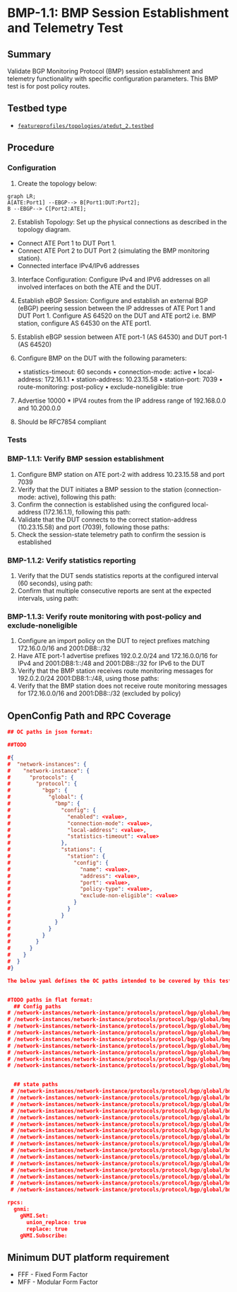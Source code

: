 # BMP-1.1: BMP Session Establishment and Telemetry Test

## Summary

Validate BGP Monitoring Protocol (BMP) session establishment and telemetry functionality with specific configuration parameters.
This BMP test is for post policy routes.

## Testbed type

*  [`featureprofiles/topologies/atedut_2.testbed`](https://github.com/openconfig/featureprofiles/blob/main/topologies/atedut_2.testbed)

## Procedure 

### Configuration

1)  Create the topology below:


```mermaid
graph LR; 
A[ATE:Port1] --EBGP--> B[Port1:DUT:Port2];
B --EBGP--> C[Port2:ATE];
```


2)   Establish Topology: Set up the physical connections as described in the topology diagram.

*   Connect ATE Port 1 to DUT Port 1.
*   Connect ATE Port 2 to DUT Port 2 (simulating the BMP monitoring station).
*   Connected interface IPv4/IPv6 addresses

3) Interface Configuration: Configure IPv4 and IPV6 addresses on all involved interfaces on both the ATE and the DUT.

4) Establish eBGP Session: Configure and establish an external BGP (eBGP) peering session between the IP addresses of ATE Port 1 and DUT Port 1. Configure AS 64520 on the DUT and ATE port2 i.e. BMP station, configure AS 64530 on the ATE port1.
5) Establish eBGP session between ATE port-1 (AS 64530) and DUT port-1 (AS 64520)
6) Configure BMP on the DUT with the following parameters:

    • statistics-timeout: 60 seconds
    • connection-mode: active
    • local-address: 172.16.1.1
    • station-address: 10.23.15.58
    • station-port: 7039
    • route-monitoring: post-policy
    • exclude-noneligible: true

7) Advertise 10000 * IPV4 routes from the IP address range of 192.168.0.0 and 10.200.0.0
8) Should be RFC7854 compliant


### Tests

### BMP-1.1.1: Verify BMP session establishment

1)  Configure BMP station on ATE port-2 with address 10.23.15.58 and port 7039
2)  Verify that the DUT initiates a BMP session to the station (connection-mode: active), following this path:
3)  Confirm the connection is established using the configured local-address (172.16.1.1), following this path:
4)  Validate that the DUT connects to the correct station-address (10.23.15.58) and port (7039), following those paths:
5)  Check the session-state telemetry path to confirm the session is established


### BMP-1.1.2: Verify statistics reporting

1)  Verify that the DUT sends statistics reports at the configured interval (60 seconds), using path:
2)  Confirm that multiple consecutive reports are sent at the expected intervals, using path:

### BMP-1.1.3: Verify route monitoring with post-policy and exclude-noneligible

1)  Configure an import policy on the DUT to reject prefixes matching 172.16.0.0/16 and 2001:DB8::/32
2)  Have ATE port-1 advertise prefixes 192.0.2.0/24 and 172.16.0.0/16 for IPv4 and 2001:DB8:1::/48 and 2001:DB8::/32 for IPv6 to the DUT
3)  Verify that the BMP station receives route monitoring messages for 192.0.2.0/24  2001:DB8:1::/48, using those paths:
4)  Verify that the BMP station does not receive route monitoring messages for 172.16.0.0/16 and 2001:DB8::/32 (excluded by policy)

## OpenConfig Path and RPC Coverage

```json
## OC paths in json format:

##TODO

#{
#  "network-instances": {
#    "network-instance": {
#      "protocols": {
#        "protocol": {
#          "bgp": {
#            "global": {
#              "bmp": {
#                "config": {
#                  "enabled": <value>,
#                  "connection-mode": <value>,
#                  "local-address": <value>,
#                  "statistics-timeout": <value>
#                },
#                "stations": {
#                  "station": {
#                    "config": {
#                      "name": <value>,
#                      "address": <value>,
#                      "port": <value>,
#                      "policy-type": <value>,
#                      "exclude-non-eligible": <value>
#                    }
#                  }
#                }
#              }
#            }
#          }
#        }
#      }
#    }
#  }
#}

The below yaml defines the OC paths intended to be covered by this test.


#TODO paths in flat format:
  ## Config paths
# /network-instances/network-instance/protocols/protocol/bgp/global/bmp/config/enabled:
# /network-instances/network-instance/protocols/protocol/bgp/global/bmp/config/connection-mode:
# /network-instances/network-instance/protocols/protocol/bgp/global/bmp/config/local-address:
# /network-instances/network-instance/protocols/protocol/bgp/global/bmp/config/statistics-timeout:
# /network-instances/network-instance/protocols/protocol/bgp/global/bmp/stations/station/config/name:
# /network-instances/network-instance/protocols/protocol/bgp/global/bmp/stations/station/config/address:
# /network-instances/network-instance/protocols/protocol/bgp/global/bmp/stations/station/config/port:
# /network-instances/network-instance/protocols/protocol/bgp/global/bmp/stations/station/config/policy-type:
# /network-instances/network-instance/protocols/protocol/bgp/global/bmp/stations/station/config/exclude-non-eligible:


  ## state paths
 # /network-instances/network-instance/protocols/protocol/bgp/global/bmp/state/enabled:
 # /network-instances/network-instance/protocols/protocol/bgp/global/bmp/state/connection-mode:
 # /network-instances/network-instance/protocols/protocol/bgp/global/bmp/state/local-address:
 # /network-instances/network-instance/protocols/protocol/bgp/global/bmp/state/statistics-timeout:
 # /network-instances/network-instance/protocols/protocol/bgp/global/bmp/state/idle-time:
 # /network-instances/network-instance/protocols/protocol/bgp/global/bmp/state/probe-count:
 # /network-instances/network-instance/protocols/protocol/bgp/global/bmp/state/probe-interval:
 # /network-instances/network-instance/protocols/protocol/bgp/global/bmp/stations/station/state/address:
 # /network-instances/network-instance/protocols/protocol/bgp/global/bmp/stations/station/state/port:
 # /network-instances/network-instance/protocols/protocol/bgp/global/bmp/stations/station/state/connection-status:
 # /network-instances/network-instance/protocols/protocol/bgp/global/bmp/stations/station/state/uptime:
 # /network-instances/network-instance/protocols/protocol/bgp/global/bmp/stations/station/state/flap-count:
 # /network-instances/network-instance/protocols/protocol/bgp/global/bmp/stations/station/state/policy-type:
 # /network-instances/network-instance/protocols/protocol/bgp/global/bmp/stations/station/state/exclude-non-eligible:
 # /network-instances/network-instance/protocols/protocol/bgp/global/bmp/stations/station/state/message-counters/total:
 # /network-instances/network-instance/protocols/protocol/bgp/global/bmp/stations/station/state/message-counters/statistics:

rpcs:
  gnmi:
    gNMI.Set:
      union_replace: true
      replace: true
    gNMI.Subscribe:
```

## Minimum DUT platform requirement

*   FFF - Fixed Form Factor
*   MFF - Modular Form Factor

